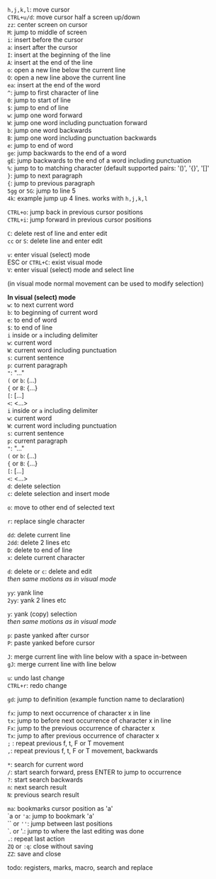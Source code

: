 `h,j,k,l`: move cursor  
`CTRL+u/d`: move cursor half a screen up/down  
`zz`: center screen on cursor  
`M`: jump to middle of screen  
`i`: insert before the cursor  
`a`: insert after the cursor  
`I`: insert at the beginning of the line  
`A`: insert at the end of the line  
`o`: open a new line below the current line  
`O`: open a new line above the current line  
`ea`: insert at the end of the word  
`^`: jump to first character of line  
`0`: jump to start of line  
`$`: jump to end of line  
`w`: jump one word forward  
`W`: jump one word including punctuation forward  
`b`: jump one word backwards  
`B`: jump one word including punctuation backwards  
`e`: jump to end of word  
`ge`: jump backwards to the end of a word  
`gE`: jump backwards to the end of a word including punctuation  
`%`: jump to to matching character (default supported pairs: '()', '{}', '[]'  
`}`: jump to next paragraph  
`{`: jump to previous paragraph  
`5gg` or `5G`: jump to line 5  
`4k`: example jump up 4 lines. works with `h,j,k,l`  

`CTRL+o`: jump back in previous cursor positions  
`CTRL+i`: jump forward in previous cursor positions  

`C`: delete rest of line and enter edit  
`cc` or `S`: delete line and enter edit  

`v`: enter visual (select) mode  
ESC or `CTRL+C`: exist visual mode  
`V`: enter visual (select) mode and select line  

(in visual mode normal movement can be used to modify selection)

**In visual (select) mode**  
	`w`: to next current word  
	`b`: to beginning of current word  
	`e`: to end of word  
	`$`: to end of line  
	`i` inside   or   `a` including delimiter  
		`w`: current word  
		`W`: current word including punctuation  
		`s`: current sentence  
		`p`: current paragraph  
		`"`: "..."  
		`(` or `b`: (...)  
		`{` or `B`: {...}  
		`[`: [...]  
		`<`: <...>  
	`i`  inside   or   `a` including delimiter  
		`w`: current word  
		`W`: current word including punctuation  
		`s`: current sentence  
		`p`: current paragraph  
		`"`: "..."  
		`(` or `b`: (...)  
		`{` or `B`: {...}  
		`[`: [...]  
		`<`: <...>  
	`d`: delete selection  
	`c`: delete selection and insert mode  

`o`: move to other end of selected text  

`r`: replace single character  

`dd`: delete current line  
`2dd`: delete 2 lines etc  
`D`: delete to end of line  
`x`: delete current character  

`d`: delete   or   `c`: delete and edit  
*then same motions as in visual mode*

`yy`: yank line  
`2yy`: yank 2 lines etc  

`y`: yank (copy) selection  
*then same motions as in visual mode*

`p`: paste yanked after cursor  
`P`: paste yanked before cursor  

`J`: merge current line with line below with a space in-between  
`gJ`: merge current line with line below  

`u`: undo last change  
`CTRL+r`: redo change  

`gd`: jump to definition (example function name to declaration)  

`fx`: jump to next occurrence of character x in line   
`tx`: jump to before next occurrence of character x in line  
`Fx`: jump to the previous occurrence of character x  
`Tx`: jump to after previous occurrence of character x  
`;` : repeat previous f, t, F or T movement  
`,`: repeat previous f, t, F or T movement, backwards  

`*`: search for current word  
`/`: start search forward, press ENTER to jump to occurrence  
`?`: start search backwards  
`n`: next search result  
`N`: previous search result  

`ma`: bookmarks cursor position as 'a'  
\`a or `'a`: jump to bookmark 'a'  
\`\` or `''`: jump between last positions  
\`. or '.: jump to where the last editing was done  
`.`: repeat last action  
`ZQ` or `:q`: close without saving  
`ZZ`: save and close  

todo: registers, marks, macro, search and replace
